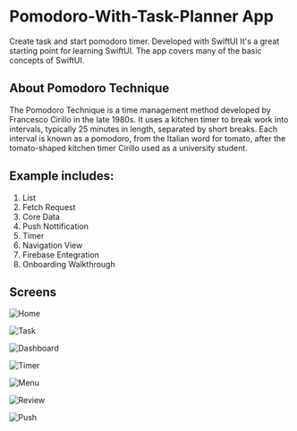
# Pomodoro-With-Task-Planner App
Create task and start pomodoro timer. Developed with SwiftUI
It's a great starting point for learning SwiftUI. The app covers many of the basic concepts of SwiftUI.

## About Pomodoro Technique

The Pomodoro Technique is a time management method developed by Francesco Cirillo in the late 1980s. It uses a kitchen timer to break work into intervals, typically 25 minutes in length, separated by short breaks. Each interval is known as a pomodoro, 
from the Italian word for tomato, after the tomato-shaped kitchen timer Cirillo used as a university student.

## Example includes:
1. List
2. Fetch Request
3. Core Data
4. Push Nottification
5. Timer
6. Navigation View
7. Firebase Entegration
8. Onboarding Walkthrough

## Screens
![Home](/Screens/Home.png "Home")

![Task](/Screens/Task.png "Task")

![Dashboard](/Screens/Dashboard.png "Dashboard")

![Timer](/Screens/Timer.png "Timer")

![Menu](/Screens/Menu.png "Menu")

![Review](/Screens/Review.png "Review")

![Push](/assets/Screens/Push.png "Push")
